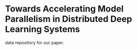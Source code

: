 
# Towards Accelerating Model Parallelism in Distributed Deep Learning Systems

data repository for our paper.

